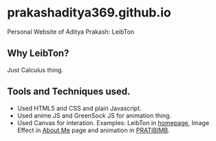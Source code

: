 # prakashaditya369.github.io

Personal Website of Aditya Prakash: LeibTon

## Why LeibTon?

Just Calculus thing.

## Tools and Techniques used.

- Used HTML5 and CSS and plain Javascript.
- Used anime.JS and GreenSock JS for animation thing.
- Used Canvas for interation. Examples: LeibTon in [homepage](https://prakashaditya369.github.io), Image Effect in [About Me](https://prakashaditya369.github.io/about.html) page and animation in [PRATIBIMB](https://prakashaditya369.github.io/pratibimb.html).
